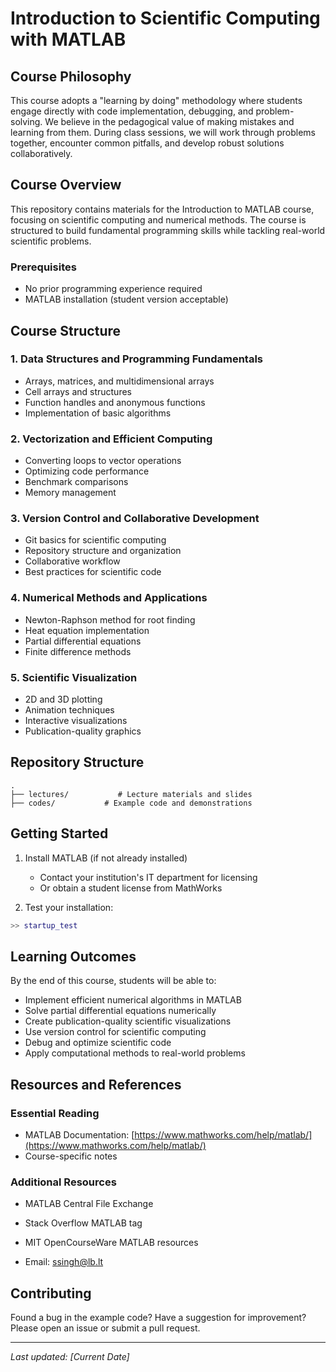 # Introduction to Scientific Computing with MATLAB

## Course Philosophy
This course adopts a "learning by doing" methodology where students engage directly with code implementation, debugging, and problem-solving. We believe in the pedagogical value of making mistakes and learning from them. During class sessions, we will work through problems together, encounter common pitfalls, and develop robust solutions collaboratively.

## Course Overview
This repository contains materials for the Introduction to MATLAB course, focusing on scientific computing and numerical methods. The course is structured to build fundamental programming skills while tackling real-world scientific problems.

### Prerequisites
- No prior programming experience required
- MATLAB installation (student version acceptable)

## Course Structure

### 1. Data Structures and Programming Fundamentals
- Arrays, matrices, and multidimensional arrays
- Cell arrays and structures
- Function handles and anonymous functions
- Implementation of basic algorithms

### 2. Vectorization and Efficient Computing
- Converting loops to vector operations
- Optimizing code performance
- Benchmark comparisons
- Memory management

### 3. Version Control and Collaborative Development
- Git basics for scientific computing
- Repository structure and organization
- Collaborative workflow
- Best practices for scientific code

### 4. Numerical Methods and Applications
- Newton-Raphson method for root finding
- Heat equation implementation
- Partial differential equations
- Finite difference methods


### 5. Scientific Visualization
- 2D and 3D plotting
- Animation techniques
- Interactive visualizations
- Publication-quality graphics

## Repository Structure
```
.
├── lectures/           # Lecture materials and slides
├── codes/           # Example code and demonstrations
```

## Getting Started


1. Install MATLAB (if not already installed)
   - Contact your institution's IT department for licensing
   - Or obtain a student license from MathWorks

2. Test your installation:
```matlab
>> startup_test
```

## Learning Outcomes
By the end of this course, students will be able to:
- Implement efficient numerical algorithms in MATLAB
- Solve partial differential equations numerically
- Create publication-quality scientific visualizations
- Use version control for scientific computing
- Debug and optimize scientific code
- Apply computational methods to real-world problems

## Resources and References

### Essential Reading
- MATLAB Documentation: [https://www.mathworks.com/help/matlab/](https://www.mathworks.com/help/matlab/)
- Course-specific notes 

### Additional Resources
- MATLAB Central File Exchange
- Stack Overflow MATLAB tag
- MIT OpenCourseWare MATLAB resources

- Email: ssingh@lb.lt

## Contributing
Found a bug in the example code? Have a suggestion for improvement? Please open an issue or submit a pull request.

---
*Last updated: [Current Date]*
